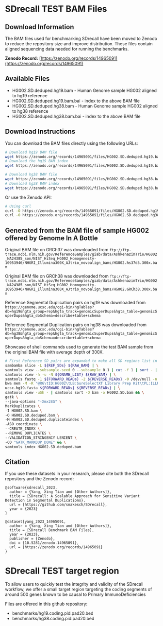 # SDrecall TEST BAM Files
## Download Information

The BAM files used for benchmarking SDrecall have been moved to Zenodo to reduce the repository size and improve distribution. These files contain aligned sequencing data needed for running the benchmarks.

**Zenodo Record:** [https://zenodo.org/records/14965091](https://zenodo.org/records/14965091)

## Available Files

- HG002.SD.deduped.hg19.bam - Human Genome sample HG002 aligned to hg19 reference
- HG002.SD.deduped.hg19.bam.bai - index to the above BAM file
- HG002.SD.deduped.hg38.bam - Human Genome sample HG002 aligned to hg38 reference
- HG002.SD.deduped.hg38.bam.bai - index to the above BAM file

## Download Instructions

You can download the BAM files directly using the following URLs:

```bash
# Download hg19 BAM file
wget https://zenodo.org/records/14965091/files/HG002.SD.deduped.hg19.bam
# Download the hg19 BAM index
wget https://zenodo.org/records/14965091/files/HG002.SD.deduped.hg19.bam.bai

# Download hg38 BAM file
wget https://zenodo.org/records/14965091/files/HG002.SD.deduped.hg38.bam
# Download hg38 BAM index
wget https://zenodo.org/records/14965091/files/HG002.SD.deduped.hg38.bam.bai
```

Or use the Zenodo API:

```bash
# Using curl
curl -O https://zenodo.org/records/14965091/files/HG002.SD.deduped.hg19.bam
curl -O https://zenodo.org/records/14965091/files/HG002.SD.deduped.hg38.bam
```

## Generated from the BAM file of sample HG002 offered by Genome In A Bottle 

Original BAM file on GRCh37 was downloaded from `ftp://ftp-trace.ncbi.nlm.nih.gov/ReferenceSamples/giab/data/AshkenazimTrio/HG002_NA24385_son/NIST_HiSeq_HG002_Homogeneity-10953946/NHGRI_Illumina300X_AJtrio_novoalign_bams/HG002.hs37d5.300x.bam`

Original BAM file on GRCh38 was downloaded from `ftp://ftp-trace.ncbi.nlm.nih.gov/ReferenceSamples/giab/data/AshkenazimTrio/HG002_NA24385_son/NIST_HiSeq_HG002_Homogeneity-10953946/NHGRI_Illumina300X_AJtrio_novoalign_bams/HG002.GRCh38.300x.bam`

Reference Segmental Duplication pairs on hg19 was downloaded from `https://genome.ucsc.edu/cgi-bin/hgTables?db=hg19&hgta_group=rep&hgta_track=genomicSuperDups&hgta_table=genomicSuperDups&hgta_doSchema=describe+table+schema`

Reference Segmental Duplication pairs on hg38 was downloaded from `https://genome.ucsc.edu/cgi-bin/hgTables?db=hg38&hgta_group=rep&hgta_track=genomicSuperDups&hgta_table=genomicSuperDups&hgta_doSchema=describe+table+schema`

Showcase of shell commands used to generate the test BAM sample from the original BAM file with average depth of 300X.

```bash
# First Reference SD pairs are expanded to make all SD regions list in the first 3 columns
sambamba slice -L ${REF_SDs} ${RAW_BAM} | \
samtools view --subsample-seed 0 --subsample 0.1 | cut -f 1 | sort - | uniq - > ${QNAME_LIST} && \
samtools view -h -u -N ${QNAME_LIST} ${RAW_BAM} | \
samtools fastq -1 ${FORWARD_READs} -2 ${REVERSE_READs} -0 /dev/null -n && \
bwa mem -M -R "@RG\tID:HG002\tLB:SureSelectXT Library Prep Kit\tPL:ILLUMINA\tPU:1064\tSM:${HG002}" \
ucsc.hg19.fasta ${FORWARD_READs} ${REVERSE_READs} | \
samtools view -uSh - | samtools sort -O bam -o HG002.SD.bam && \
gatk \
--java-options "-Xmx28G" \
MarkDuplicates \
-I HG002.SD.bam \
-O HG002.SD.deduped.bam \
-M HG002.SD.deduped.duplicateindex \
-ASO coordinate \
--CREATE_INDEX \
--REMOVE_DUPLICATES \
--VALIDATION_STRINGENCY LENIENT \
-CO "GATK_MARKDUP_DONE" && \
samtools index HG002.SD.deduped.bam
```

## Citation

If you use these datasets in your research, please cite both the SDrecall repository and the Zenodo record:

```
@software{sdrecall_2023,
  author = {Yang, Xing Tian and [Other Authors]},
  title = {SDrecall: A Scalable Approach for Sensitive Variant Detection in Segmental Duplications},
  url = {https://github.com/snakesch/SDrecall},
  year = {2023}
}

@dataset{yang_2023_14965091,
  author = {Yang, Xing Tian and [Other Authors]},
  title = {SDrecall Benchmark BAM Files},
  year = {2023},
  publisher = {Zenodo},
  doi = {10.5281/zenodo.14965091},
  url = {https://zenodo.org/records/14965091}
}
```


# SDrecall TEST target region
To allow users to quickly test the integrity and validity of the SDrecall workflow, we offer a small target region targeting the coding segments of around 500 genes known to be causal to Primary ImmunoDeficiencies

Files are offered in this github repository:
- benchmarks/hg19.coding.pid.pad20.bed
- benchmarks/hg38.coding.pid.pad20.bed

